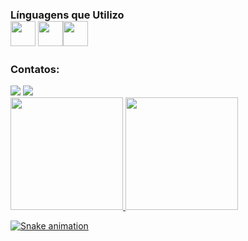 ### Línguagens que Utilizo <br><img src="https://cdn.jsdelivr.net/gh/devicons/devicon/icons/java/java-original.svg" width="40" height="40"/> <img src="https://upload.wikimedia.org/wikipedia/commons/thumb/2/27/PHP-logo.svg/1200px-PHP-logo.svg.png" width="40" height="40"/><img src="https://upload.wikimedia.org/wikipedia/commons/thumb/c/cf/Lua-Logo.svg/260px-Lua-Logo.svg.png" width="40" height="40"/>

### Contatos:

<div>
<a href="https://instagram.com/_.ryan_.bsb" target="_blank"><img src="https://img.shields.io/badge/-Instagram-%23E4405F?style=for-the-badge&logo=instagram&logoColor=white" target="_blank"></a>
<a href = "mailto:ryanalvim65@gmail.com"><img src="https://img.shields.io/badge/Gmail-D14836?style=for-the-badge&logo=gmail&logoColor=white" target="_blank"></a>
</div>

<div>
<a href="https://github.com/seu-usuário-aqui">
<img height="180em" src="https://github-readme-stats.vercel.app/api/top-langs/?username=RyanAlvim&layout=compact&langs_count=7&theme=dracula"/>
<img height="180em" src="https://github-readme-stats.vercel.app/api?username=RyanAlvim&show_icons=true&theme=dracula&include_all_commits=true&count_private=true"/>
</div>
  
  ![Snake animation](https://github.com/seu-usuário-aqui/seu-usuário-aqui/blob/output/github-contribution-grid-snake.svg)


<!--
**RyanAlvim/RyanAlvim** is a ✨ _special_ ✨ repository because its `README.md` (this file) appears on your GitHub profile.

Here are some ideas to get you started:

- 🔭 I’m currently working on ...
- 🌱 I’m currently learning ...
- 👯 I’m looking to collaborate on ...
- 🤔 I’m looking for help with ...
- 💬 Ask me about ...
- 📫 How to reach me: ...
- 😄 Pronouns: ...
- ⚡ Fun fact: ...
-->
